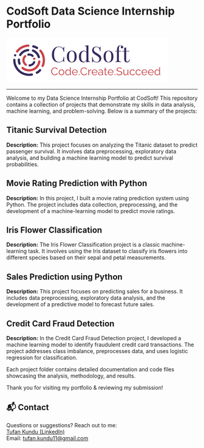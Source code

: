 # CodSoft Data Science Internship Portfolio
<img src = "https://github.com/kindo-tk/images/blob/main/download.png">
<hr>
Welcome to my Data Science Internship Portfolio at CodSoft! This repository contains a collection of projects that demonstrate my skills in data analysis, machine learning, and problem-solving. Below is a summary of the projects:

## Titanic Survival Detection

**Description:** This project focuses on analyzing the Titanic dataset to predict passenger survival. It involves data preprocessing, exploratory data analysis, and building a machine learning model to predict survival probabilities.

## Movie Rating Prediction with Python

**Description:** In this project, I built a movie rating prediction system using Python. The project includes data collection, preprocessing, and the development of a machine-learning model to predict movie ratings.

## Iris Flower Classification

**Description:** The Iris Flower Classification project is a classic machine-learning task. It involves using the Iris dataset to classify iris flowers into different species based on their sepal and petal measurements.

## Sales Prediction using Python

**Description:** This project focuses on predicting sales for a business. It includes data preprocessing, exploratory data analysis, and the development of a predictive model to forecast future sales.

## Credit Card Fraud Detection

**Description:** In the Credit Card Fraud Detection project, I developed a machine learning model to identify fraudulent credit card transactions. The project addresses class imbalance, preprocesses data, and uses logistic regression for classification.

Each project folder contains detailed documentation and code files showcasing the analysis, methodology, and results.

Thank you for visiting my portfolio & reviewing my submission!
## 📬 Contact

Questions or suggestions? Reach out to me:
<br>
<a href="https://www.linkedin.com/in/tufan-kundu-577945221/">Tufan Kundu (LinkedIn)</a>
<br>
Email: tufan.kundu11@gmail.com

